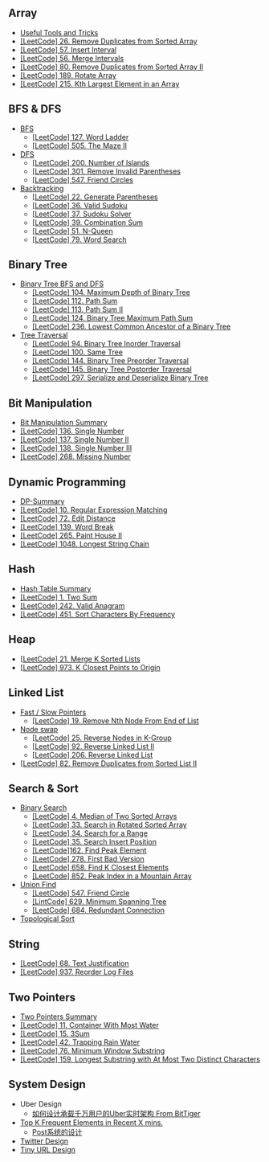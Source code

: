 ## Array

* [Useful Tools and Tricks](array/useful-tools-and-tricks.md)
* [\[LeetCode\] 26. Remove Duplicates from Sorted Array](array/remove-duplicates-from-sorted-array.md)
* [\[LeetCode\] 57. Insert Interval](array/insert-interval.md)
* [\[LeetCode\] 56. Merge Intervals](array/merge-intervals.md)
* [\[LeetCode\] 80. Remove Duplicates from Sorted Array II](array/remove-duplicates-from-sorted-array-ii.md)
* [\[LeetCode\] 189. Rotate Array](array/array-rotation.md)
* [\[LeetCode\] 215. Kth Largest Element in an Array](array/kth-largest-element-in-an-array.md)

## BFS & DFS

* [BFS](bfs-and-dfs/bfs-summary.md)
  * [\[LeetCode\] 127. Word Ladder](bfs-and-dfs/bfs/word-ladder.md)
  * [\[LeetCode\] 505. The Maze II](bfs-and-dfs/bfs/the-maze-ii.md)
* [DFS](bfs-and-dfs/dfs-summary.md)
  * [\[LeetCode\] 200. Number of Islands](bfs-and-dfs/dfs/number-of-islands.md)
  * [\[LeetCode\] 301. Remove Invalid Parentheses](bfs-and-dfs/dfs/remove-invalid-parentheses.md)
  * [\[LeetCode\] 547. Friend Circles](bfs-and-dfs/dfs/friend-circles.md)
* [Backtracking](bfs-and-dfs/backtracking.md)
  * [\[LeetCode\] 22. Generate Parentheses](bfs-and-dfs/backtracking/generate-parentheses.md)
  * [\[LeetCode\] 36. Valid Sudoku](bfs-and-dfs/backtracking/valid-sudoku.md)
  * [\[LeetCode\] 37. Sudoku Solver](bfs-and-dfs/backtracking/sudoku-solver.md)
  * [\[LeetCode\] 39. Combination Sum](bfs-and-dfs/backtracking/combination-sum.md)
  * [\[LeetCode\] 51. N-Queen](bfs-and-dfs/backtracking/n-queen.md)
  * [\[LeetCode\] 79. Word Search](bfs-and-dfs/backtracking/word-search.md)

## Binary Tree

* [Binary Tree BFS and DFS ](binary-tree/tree-bfs-and-dfs/bfs-and-dfs-in-tree.md)
  * [\[LeetCode\] 104. Maximum Depth of Binary Tree](binary-tree/tree-bfs-and-dfs/maximum-depth-of-binary-tree.md)
  * [\[LeetCode\] 112. Path Sum](binary-tree/tree-bfs-and-dfs/path-sum.md)
  * [\[LeetCode\] 113. Path Sum II](binary-tree/tree-bfs-and-dfs/path-sum-ii.md)
  * [\[LeetCode\] 124. Binary Tree Maximum Path Sum](binary-tree/tree-bfs-and-dfs/binary-tree-maximum-path-sum.md)
  * [\[LeetCode\] 236. Lowest Common Ancestor of a Binary Tree](binary-tree/tree-bfs-and-dfs/lowest-common-ancestor-of-a-binary-tree.md)
* [Tree Traversal](binary-tree/tree-traversal-by-level.md)
  * [\[LeetCode\] 94. Binary Tree Inorder Traversal](binary-tree/tree-traversal-by-level/binary-tree-inorder-traversal.md)
  * [\[LeetCode\] 100. Same Tree](binary-tree/tree-traversal-by-level/same-tree.md)
  * [\[LeetCode\] 144. Binary Tree Preorder Traversal](binary-tree/tree-traversal-by-level/binary-tree-preorder-traversal.md)
  * [\[LeetCode\] 145. Binary Tree Postorder Traversal](binary-tree/tree-traversal-by-level/binary-tree-postorder-traversal.md)
  * [\[LeetCode\] 297. Serialize and Deserialize Binary Tree](binary-tree/tree-traversal-by-level/serialize-and-deserialize-binary-tree.md)

## Bit Manipulation

* [Bit Manipulation Summary](bit-manipulation/summary.md)
* [\[LeetCode\] 136. Single Number](bit-manipulation/single-number.md)
* [\[LeetCode\] 137. Single Number II](bit-manipulation/single-number-ii.md)
* [\[LeetCode\] 138. Single Number III](bit-manipulation/single-number-iii.md)
* [\[LeetCode\] 268. Missing Number](bit-manipulation/missing-number.md)

## Dynamic Programming

* [DP-Summary](divide-and-conquer/summary.md)
* [\[LeetCode\] 10. Regular Expression Matching](dynamic-programming/regular-expression-matching.md)
* [\[LeetCode\] 72. Edit Distance](dynamic-programming/edit-distance.md)
* [\[LeetCode\] 139. Word Break](dynamic-programming/word-break.md)
* [\[LeetCode\] 265. Paint House II](divide-and-conquer/paint-house-ii.md)
* [\[LeetCode\] 1048. Longest String Chain](divide-and-conquer/longest-string-chain.md)

## Hash

* [Hash Table Summary](hash/hash-table-summary.md)
* [\[LeetCode\] 1. Two Sum](hash/two-sum.md)
* [\[LeetCode\] 242. Valid Anagram](hash/valid-anagram.md)
* [\[LeetCode\] 451. Sort Characters By Frequency](hash/sort-characters-by-frequency.md)

## Heap

* [\[LeetCode\] 21. Merge K Sorted Lists](divide-and-conquer/merge-k-sorted-lists.md)
* [\[LeetCode\] 973. K Closest Points to Origin](divide-and-conquer/k-closest-points-to-origin.md)

## Linked List

* [Fast / Slow Pointers](linked-list/fast-slow-pointers.md)
  * [\[LeetCode\] 19. Remove Nth Node From End of List](linked-list/fast-slow-pointers/remove-nth-node-from-end-of-list.md)
* [Node swap](linked-list/node-swap.md)
  * [\[LeetCode\] 25. Reverse Nodes in K-Group](linked-list/node-swap/reverse-nodes-in-k-group.md)
  * [\[LeetCode\] 92. Reverse Linked List II](linked-list/node-swap/reverse-linked-list-ii.md)
  * [\[LeetCode\] 206. Reverse Linked List](linked-list/node-swap/reverse-linked-list.md)
* [\[LeetCode\] 82. Remove Duplicates from Sorted List II](linked-list/remove-duplicates-from-sorted-list-ii.md)

## Search & Sort

* [Binary Search](search/binary-search.md)
  * [\[LeetCode\] 4. Median of Two Sorted Arrays](search/median-of-two-sorted-array.md)
  * [\[LeetCode\] 33. Search in Rotated Sorted Array](search/search-in-rotated-sorted-array.md)
  * [\[LeetCode\] 34. Search for a Range](search/search-for-a-range.md)
  * [\[LeetCode\] 35. Search Insert Position](search/search-insert-position.md)
  * [\[LeetCode\]162. Find Peak Element](search/find-peak-element.md)
  * [\[LeetCode\] 278. First Bad Version](search/first-bad-version.md)
  * [\[LeetCode\] 658. Find K Closest Elements](search/find-k-closest-elements.md)
  * [\[LeetCode\] 852. Peak Index in a Mountain Array](search/peak-index-in-a-mountain-array.md)
* [Union Find](search/union-find.md)
  * [\[LeetCode\] 547. Friend Circle](search/union-find/friend-circle.md)
  * [\[LintCode\] 629. Minimum Spanning Tree](search/union-find/minimum-spanning-tree.md)
  * [\[LeetCode\] 684. Redundant Connection](search/union-find/leetcode-684-redundant-connection.md)
* [Topological Sort](search/topological-search.md)

## String

* [\[LeetCode\] 68. Text Justification](string/text-justification.md)
* [\[LeetCode\] 937. Reorder Log Files](string/reorder-log-files.md)

## Two Pointers

* [Two Pointers Summary](two-pointers/two-pointers-summary.md)
* [\[LeetCode\] 11. Container With Most Water](two-pointers/container-with-most-water.md)
* [\[LeetCode\] 15. 3Sum](two-pointers/3sum.md)
* [\[LeetCode\] 42. Trapping Rain Water](two-pointers/trapping-rain-water.md)
* [\[LeetCode\] 76. Minimum Window Substring](two-pointers/minimum-window-substring.md)
* [\[LeetCode\] 159. Longest Substring with At Most Two Distinct Characters](two-pointers/longest-substring-with-at-most-two-distinct-characters.md)

## System Design

* Uber Design
  * [如何设计承载千万用户的Uber实时架构 From BitTiger](system-design/uber-design/uber-design-bittiger.md)
* [Top K Frequent Elements in Recent X mins.](top-k-frequent-elements-in-recent-x-mins.md)
  * [Post系统的设计 ](system-design/top-k/post-system-design.md)
* [Twitter Design](system-design/twitter-design.md)
* [Tiny URL Design](system-design/tiny-url-design.md)


